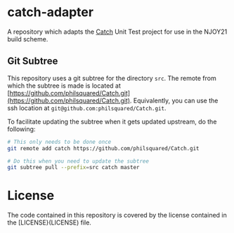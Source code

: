 # catch-adapter
A repository which adapts the [Catch](https://github.com/philsquared/Catch) Unit Test project for use in the NJOY21 build scheme.

## Git Subtree
This repository uses a git subtree for the directory `src`. The remote from which the subtree is made is located at [https://github.com/philsquared/Catch.git](https://github.com/philsquared/Catch.git). Equivalently, you can use the ssh location at `git@github.com:philsquared/Catch.git`.

To facilitate updating the subtree when it gets updated upstream, do the following:

```bash
# This only needs to be done once
git remote add catch https://github.com/philsquared/Catch.git

# Do this when you need to update the subtree
git subtree pull --prefix=src catch master
```

# License
The code contained in this repository is covered by the license contained in the [LICENSE}(LICENSE) file.

